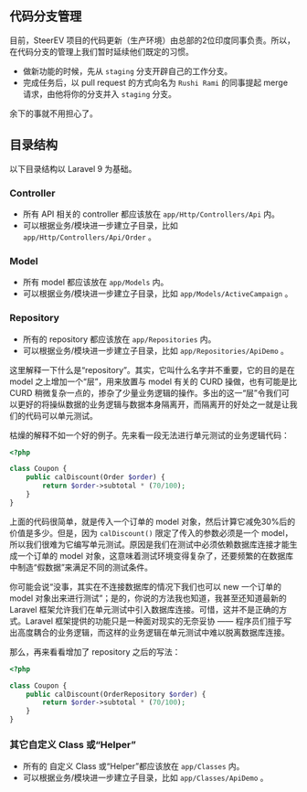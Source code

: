 ## 代码分支管理

目前，SteerEV 项目的代码更新（生产环境）由总部的2位印度同事负责。所以，在代码分支的管理上我们暂时延续他们既定的习惯。

- 做新功能的时候，先从 `staging` 分支开辟自己的工作分支。
- 完成任务后，以 pull request 的方式向名为 `Rushi Rami` 的同事提起 merge 请求，由他将你的分支并入 `staging` 分支。

余下的事就不用担心了。

## 目录结构

以下目录结构以 Laravel 9 为基础。

### Controller

- 所有 API 相关的 controller 都应该放在 `app/Http/Controllers/Api` 内。
- 可以根据业务/模块进一步建立子目录，比如 `app/Http/Controllers/Api/Order` 。

### Model

- 所有 model 都应该放在 `app/Models` 内。
- 可以根据业务/模块进一步建立子目录，比如 `app/Models/ActiveCampaign` 。

### Repository

- 所有的 repository 都应该放在 `app/Repositories` 内。
- 可以根据业务/模块进一步建立子目录，比如 `app/Repositories/ApiDemo` 。

这里解释一下什么是“repository”。其实，它叫什么名字并不重要，它的目的是在 model 之上增加一个“层”，用来放置与 model 有关的 CURD 操做，也有可能是比 CURD 稍微复杂一点的，掺杂了少量业务逻辑的操作。多出的这一“层”令我们可以更好的将操纵数据的业务逻辑与数据本身隔离开，而隔离开的好处之一就是让我们的代码可以单元测试。

枯燥的解释不如一个好的例子。先来看一段无法进行单元测试的业务逻辑代码：

```php
<?php

class Coupon {
    public calDiscount(Order $order) {
        return $order->subtotal * (70/100);
    }
}
```
上面的代码很简单，就是传入一个订单的 model 对象，然后计算它减免30%后的价值是多少。但是，因为 `calDiscount()` 限定了传入的参数必须是一个 model，所以我们很难为它编写单元测试。原因是我们在测试中必须依赖数据库连接才能生成一个订单的 model 对象，这意味着测试环境变得复杂了，还要频繁的在数据库中制造“假数据”来满足不同的测试条件。

你可能会说“没事，其实在不连接数据库的情况下我们也可以 new 一个订单的 model 对象出来进行测试”；是的，你说的方法我也知道，我甚至还知道最新的 Laravel 框架允许我们在单元测试中引入数据库连接。可惜，这并不是正确的方式。Laravel 框架提供的功能只是一种面对现实的无奈妥协 —— 程序员们擅于写出高度耦合的业务逻辑，而这样的业务逻辑在单元测试中难以脱离数据库连接。

那么，再来看看增加了 repository 之后的写法：

```php
<?php

class Coupon {
    public calDiscount(OrderRepository $order) {
        return $order->subtotal * (70/100);
    }
}
```

### 其它自定义 Class 或“Helper”

- 所有的 自定义 Class 或“Helper”都应该放在 `app/Classes` 内。
- 可以根据业务/模块进一步建立子目录，比如 `app/Classes/ApiDemo` 。
